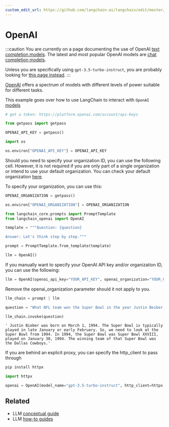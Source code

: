 ```yaml
---
custom_edit_url: https://github.com/langchain-ai/langchain/edit/master/docs/docs/integrations/llms/openai.ipynb
---
```

# OpenAI

:::caution
You are currently on a page documenting the use of OpenAI [text completion models](/docs/concepts/#llms). The latest and most popular OpenAI models are [chat completion models](/docs/concepts/#chat-models).

Unless you are specifically using `gpt-3.5-turbo-instruct`, you are probably looking for [this page instead](/docs/integrations/chat/openai/).
:::

[OpenAI](https://platform.openai.com/docs/introduction) offers a spectrum of models with different levels of power suitable for different tasks.

This example goes over how to use LangChain to interact with `OpenAI` [models](https://platform.openai.com/docs/models)


```python
# get a token: https://platform.openai.com/account/api-keys

from getpass import getpass

OPENAI_API_KEY = getpass()
```


```python
import os

os.environ["OPENAI_API_KEY"] = OPENAI_API_KEY
```

Should you need to specify your organization ID, you can use the following cell. However, it is not required if you are only part of a single organization or intend to use your default organization. You can check your default organization [here](https://platform.openai.com/account/api-keys).

To specify your organization, you can use this:
```python
OPENAI_ORGANIZATION = getpass()

os.environ["OPENAI_ORGANIZATION"] = OPENAI_ORGANIZATION
```


```python
from langchain_core.prompts import PromptTemplate
from langchain_openai import OpenAI
```


```python
template = """Question: {question}

Answer: Let's think step by step."""

prompt = PromptTemplate.from_template(template)
```


```python
llm = OpenAI()
```

If you manually want to specify your OpenAI API key and/or organization ID, you can use the following:
```python
llm = OpenAI(openai_api_key="YOUR_API_KEY", openai_organization="YOUR_ORGANIZATION_ID")
```
Remove the openai_organization parameter should it not apply to you.


```python
llm_chain = prompt | llm
```


```python
question = "What NFL team won the Super Bowl in the year Justin Beiber was born?"

llm_chain.invoke(question)
```



```output
' Justin Bieber was born on March 1, 1994. The Super Bowl is typically played in late January or early February. So, we need to look at the Super Bowl from 1994. In 1994, the Super Bowl was Super Bowl XXVIII, played on January 30, 1994. The winning team of that Super Bowl was the Dallas Cowboys.'
```


If you are behind an explicit proxy, you can specify the http_client to pass through


```python
pip install httpx

import httpx

openai = OpenAI(model_name="gpt-3.5-turbo-instruct", http_client=httpx.Client(proxies="http://proxy.yourcompany.com:8080"))
```


## Related

- LLM [conceptual guide](/docs/concepts/#llms)
- LLM [how-to guides](/docs/how_to/#llms)
